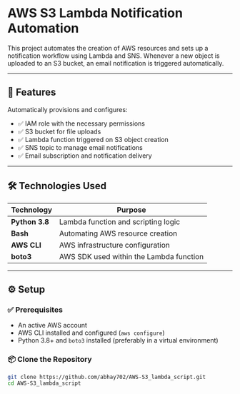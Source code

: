 # AWS S3 Lambda Notification Automation

This project automates the creation of AWS resources and sets up a notification workflow using Lambda and SNS. Whenever a new object is uploaded to an S3 bucket, an email notification is triggered automatically.

---

## 🚀 Features

Automatically provisions and configures:

- ✅ IAM role with the necessary permissions
- ✅ S3 bucket for file uploads
- ✅ Lambda function triggered on S3 object creation
- ✅ SNS topic to manage email notifications
- ✅ Email subscription and notification delivery

---

## 🛠 Technologies Used

| Technology | Purpose |
|------------|---------|
| **Python 3.8** | Lambda function and scripting logic |
| **Bash** | Automating AWS resource creation |
| **AWS CLI** | AWS infrastructure configuration |
| **boto3** | AWS SDK used within the Lambda function |

---

## ⚙️ Setup

### ✅ Prerequisites

- An active AWS account
- AWS CLI installed and configured (`aws configure`)
- Python 3.8+ and `boto3` installed (preferably in a virtual environment)

### 📦 Clone the Repository

```bash
git clone https://github.com/abhay702/AWS-S3_lambda_script.git
cd AWS-S3_lambda_script
